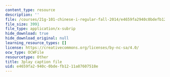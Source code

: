 ```yaml
---
content_type: resource
description: ''
file: /courses/21g-101-chinese-i-regular-fall-2014/e4659fa2940c0bdefb1211a87607518e_hNUoYTJl3j4.srt
file_size: 3991
file_type: application/x-subrip
hide_download: true
hide_download_original: null
learning_resource_types: []
license: https://creativecommons.org/licenses/by-nc-sa/4.0/
ocw_type: OCWFile
resourcetype: Other
title: 3play caption file
uid: e4659fa2-940c-0bde-fb12-11a87607518e
---
```

